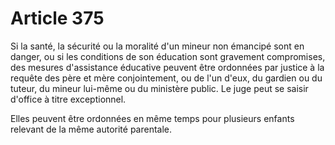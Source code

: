 # Article 375

Si la santé, la sécurité ou la moralité d'un mineur non émancipé sont en danger, ou si les conditions de son éducation sont gravement compromises, des mesures d'assistance éducative peuvent être ordonnées par justice à la requête des père et mère conjointement, ou de l'un d'eux, du gardien ou du tuteur, du mineur lui-même ou du ministère public. Le juge peut se saisir d'office à titre exceptionnel.

Elles peuvent être ordonnées en même temps pour plusieurs enfants relevant de la même autorité parentale.
